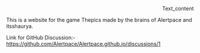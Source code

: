 <p style="text-align: right;">Text_content</p>
This is a website for the game Thepics made by the brains of Alertpace and itsshaurya.

Link for GitHub Discussion:- https://github.com/Alertpace/Alertpace.github.io/discussions/1 
